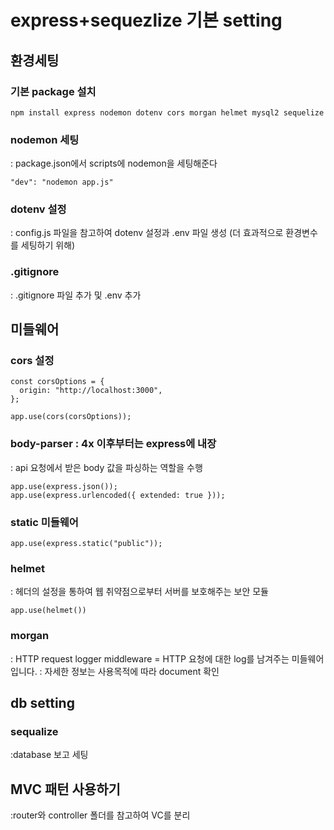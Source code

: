 # express+sequezlize 기본 setting

## 환경세팅

### 기본 package 설치

```
npm install express nodemon dotenv cors morgan helmet mysql2 sequelize
```

### nodemon 세팅

: package.json에서 scripts에 nodemon을 세팅해준다

```
"dev": "nodemon app.js"
```

### dotenv 설정

: config.js 파일을 참고하여 dotenv 설정과 .env 파일 생성 (더 효과적으로 환경변수를 세팅하기 위해)

### .gitignore

: .gitignore 파일 추가 및 .env 추가

## 미들웨어

### cors 설정

```
const corsOptions = {
  origin: "http://localhost:3000",
};

app.use(cors(corsOptions));
```

### body-parser : 4x 이후부터는 express에 내장

: api 요청에서 받은 body 값을 파싱하는 역할을 수행

```
app.use(express.json());
app.use(express.urlencoded({ extended: true }));
```

### static 미들웨어

```
app.use(express.static("public"));
```

### helmet

: 헤더의 설정을 통하여 웹 취약점으로부터 서버를 보호해주는 보안 모듈

```
app.use(helmet())
```

### morgan

: HTTP request logger middleware = HTTP 요청에 대한 log를 남겨주는 미들웨어입니다.
: 자세한 정보는 사용목적에 따라 document 확인

## db setting

### sequalize

:database 보고 세팅

## MVC 패턴 사용하기

:router와 controller 폴더를 참고하여 VC를 분리
